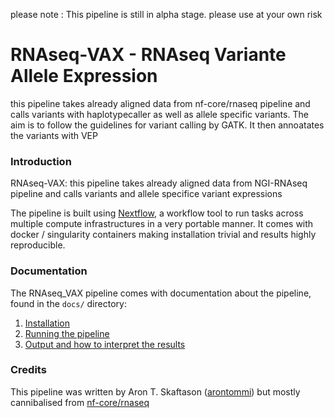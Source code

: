 
please note : This pipeline is still in alpha stage. please use at your own risk


# RNAseq-VAX - RNAseq Variante Allele Expression 
this pipeline takes already aligned data from nf-core/rnaseq pipeline and calls variants with haplotypecaller as well as allele specific variants. The aim is to follow the guidelines for variant calling by GATK. It then annoatates the variants with VEP

### Introduction
RNAseq-VAX: this pipeline takes already aligned data from NGI-RNAseq pipeline and calls variants and allele specifice variant expressions

The pipeline is built using [Nextflow](https://www.nextflow.io), a workflow tool to run tasks across multiple compute infrastructures in a very portable manner. It comes with docker / singularity containers making installation trivial and results highly reproducible.


### Documentation
The RNAseq_VAX pipeline comes with documentation about the pipeline, found in the `docs/` directory:

1. [Installation](docs/installation.md)
2. [Running the pipeline](docs/usage.md)
3. [Output and how to interpret the results](docs/output.md)


### Credits
This pipeline was written by Aron T. Skaftason ([arontommi](https://github.com/arontommi)) but mostly cannibalised from [nf-core/rnaseq](https://github.com/nf-core/rnaseq)